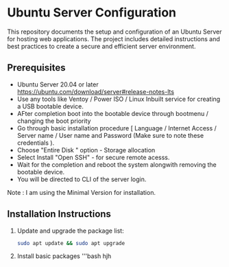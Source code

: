 # Ubuntu Server Configuration 
This repository documents the setup and configuration of an Ubuntu Server for hosting web applications. The project includes detailed instructions and best practices to create a secure and efficient server environment.

## Prerequisites
- Ubuntu Server 20.04 or later
    https://ubuntu.com/download/server#release-notes-lts
- Use any tools like Ventoy / Power ISO / Linux Inbuilt service for creating a USB bootable device.
- AFter completion boot into the bootable device through bootmenu / changing the boot priority
- Go through basic installation procedure [ Language / Internet Access / Server name / User name and Password (Make sure to note these credentials ).
- Choose "Entire Disk " option - Storage allocation
- Select Install "Open SSH" - for secure remote acesss.
- Wait for the completion and reboot the system alongwith removing the bootable device.
- You will be directed to CLI of the server login.

Note : I am using the Minimal Version for installation.


## Installation Instructions
1. Update and upgrade the package list:
   ```bash
   sudo apt update && sudo apt upgrade
2. Install basic packages
    '''bash
   hjh
